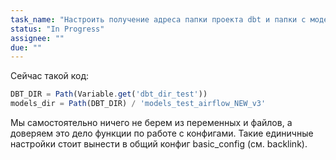 ```yaml
---
task_name: "Настроить получение адреса папки проекта dbt и папки с моделями из конфига basic_config"
status: "In Progress"
assignee: ""
due: ""
---
```

Сейчас такой код:

```jsx
DBT_DIR = Path(Variable.get('dbt_dir_test'))
models_dir = Path(DBT_DIR) / 'models_test_airflow_NEW_v3'
```

Мы самостоятельно ничего не берем из переменных и файлов, а доверяем это дело функции по работе с конфигами. Такие единичные настройки стоит вынести в общий конфиг basic_config (см. backlink).
